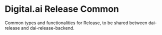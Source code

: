 # Digital.ai Release Common

Common types and functionalities for Release, to be shared between dai-release and dai-release-backend.
